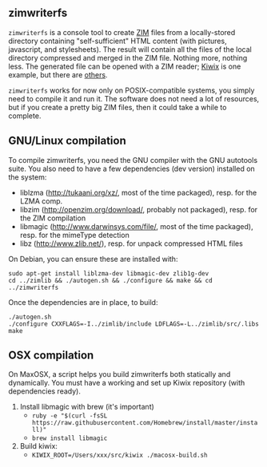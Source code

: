 zimwriterfs
-----------

`zimwriterfs` is a console tool to create [ZIM](http://www.openzim.org)
files from a locally-stored directory containing "self-sufficient"
HTML content (with pictures, javascript, and stylesheets). The result will
contain all the files of the local directory compressed and merged in
the ZIM file. Nothing more, nothing less. The generated file can be
opened with a ZIM reader; [Kiwix](http://www.kiwix.org) is one example, but
there are [others](http://openzim.org/wiki/ZIM_Readers).

`zimwriterfs` works for now only on POSIX-compatible systems, you simply
need to compile it and run it. The software does not need a lot of
resources, but if you create a pretty big ZIM files, then it could
take a while to complete.

GNU/Linux compilation
---------------------

To compile zimwriterfs, you need the GNU compiler with the GNU
autotools suite. You also need to have a few dependencies (dev
version) installed on the system:

* liblzma (http://tukaani.org/xz/, most of the time packaged),
  resp. for the LZMA comp.
* libzim (http://openzim.org/download/, probably not packaged),
  resp. for the ZIM compilation
* libmagic (http://www.darwinsys.com/file/, most of the time
  packaged), resp. for the mimeType detection
* libz (http://www.zlib.net/), resp. for unpack compressed HTML files

On Debian, you can ensure these are installed with:
```
sudo apt-get install liblzma-dev libmagic-dev zlib1g-dev
cd ../zimlib && ./autogen.sh && ./configure && make && cd ../zimwriterfs
```

Once the dependencies are in place, to build:
```
./autogen.sh
./configure CXXFLAGS=-I../zimlib/include LDFLAGS=-L../zimlib/src/.libs
make
```

OSX compilation
----------------

On MaxOSX, a script helps you build zimwriterfs both statically and dynamically.
You must have a working and set up Kiwix repository (with dependencies ready).

1. Install libmagic with brew (it's important)
	- `ruby -e "$(curl -fsSL https://raw.githubusercontent.com/Homebrew/install/master/install)"`
	- `brew install libmagic`
2. Build kiwix:
	- `KIWIX_ROOT=/Users/xxx/src/kiwix ./macosx-build.sh`
